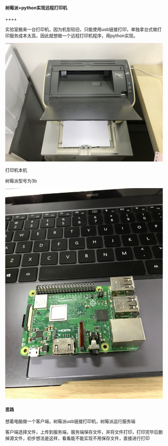#### 树莓派+python实现远程打印机

++++

实验室搬来一台打印机，因为机型较旧，只能使用usb链接打印，单独拿台式做打印服务成本太高，因此就想做一个远程打印机程序，用python实现。

![打印机](img\print.JPG)

打印机本机

树莓派型号为3b

![打印机](img\raspberry.JPG)

#### 思路

想着电脑做一个客户端，树莓派usb链接打印机，树莓派运行服务端

客户端选择文件，上传到服务端，服务端保存文件，并将文件打印，打印完毕后删掉源文件，初步想法是这样，看看能不能实现不用保存文件，直接进行打印